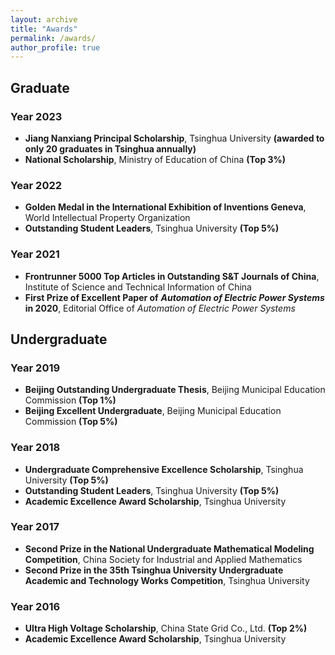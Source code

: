 ```yaml
---
layout: archive
title: "Awards"
permalink: /awards/
author_profile: true
---
```


## Graduate

### Year 2023
* **Jiang Nanxiang Principal Scholarship**, Tsinghua University **(awarded to only 20 graduates in Tsinghua annually)**
* **National Scholarship**, Ministry of Education of China **(Top 3%)**

### Year 2022
* **Golden Medal in the International Exhibition of Inventions Geneva**, World Intellectual Property Organization
* **Outstanding Student Leaders**, Tsinghua University **(Top 5%)**

### Year 2021
* **Frontrunner 5000 Top Articles in Outstanding S&T Journals of China**, Institute of Science and Technical Information of China
* **First Prize of Excellent Paper of** ***Automation of Electric Power Systems*** **in 2020**, Editorial Office of *Automation of Electric Power Systems*

## Undergraduate

### Year 2019
* **Beijing Outstanding Undergraduate Thesis**, Beijing Municipal Education Commission **(Top 1%)**
* **Beijing Excellent Undergraduate**, Beijing Municipal Education Commission **(Top 5%)**

### Year 2018
* **Undergraduate Comprehensive Excellence Scholarship**, Tsinghua University  **(Top 5%)**
* **Outstanding Student Leaders**, Tsinghua University  **(Top 5%)**
* **Academic Excellence Award Scholarship**, Tsinghua University 

### Year 2017
* **Second Prize in the National Undergraduate Mathematical Modeling Competition**, China Society for Industrial and Applied Mathematics
* **Second Prize in the 35th Tsinghua University Undergraduate Academic and Technology Works Competition**, Tsinghua University 

### Year 2016
* **Ultra High Voltage Scholarship**, China State Grid Co., Ltd. **(Top 2%)**
* **Academic Excellence Award Scholarship**, Tsinghua University 

